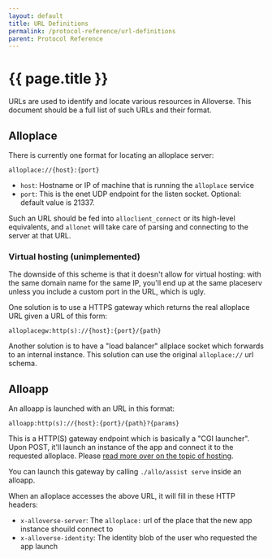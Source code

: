 ```yaml
---
layout: default
title: URL Definitions
permalink: /protocol-reference/url-definitions
parent: Protocol Reference
---
```


# {{ page.title }}

URLs are used to identify and locate various resources in Alloverse. This document should be a full list of such URLs and their format.

## Alloplace

There is currently one format for locating an alloplace server:

`alloplace://{host}:{port}`

- `host`: Hostname or IP of machine that is running the `alloplace` service
- `port`: This is the enet UDP endpoint for the listen socket. Optional: default value is 21337.

Such an URL should be fed into `alloclient_connect` or its high-level equivalents, and `allonet` will take care
of parsing and connecting to the server at that URL.

### Virtual hosting (unimplemented)

The downside of this scheme is that it doesn't allow for virtual hosting: with the same domain name for the same
IP, you'll end up at the same placeserv unless you include a custom port in the URL, which is ugly.

One solution is to use a HTTPS gateway which returns the real alloplace URL given a URL of this form:

`alloplacegw:http(s)://{host}:{port}/{path}`

Another solution is to have a "load balancer" allplace socket which forwards to an internal instance. This
solution can use the original `alloplace://` url schema.

## Alloapp

An alloapp is launched with an URL in this format:

`alloapp:http(s)://{host}:{port}/{path}?{params}`

This is a HTTP(S) gateway endpoint which is basically a "CGI launcher". Upon POST, it'll launch an instance of
the app and connect it to the requested alloplace. Please [read more over on the topic of hosting](/hosting).

You can launch this gateway by calling `./allo/assist serve` inside an alloapp.

When an alloplace accesses the above URL, it will fill in these HTTP headers:

* `x-alloverse-server`: The `alloplace:` url of the place that the new app instance shouild connect to
* `x-alloverse-identity`: The identity blob of the user who requested the app launch

